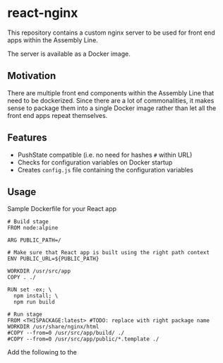 # react-nginx

This repository contains a custom nginx server to be used for front end apps within the Assembly Line.

The server is available as a Docker image.

## Motivation

There are multiple front end components within the Assembly Line that need to be dockerized. Since there are a lot of commonalities, it makes sense to package them into a single Docker image rather than let all the front end apps repeat themselves.

## Features

- PushState compatible (i.e. no need for hashes `#` within URL)
- Checks for configuration variables on Docker startup
- Creates `config.js` file containing the configuration variables

## Usage

Sample Dockerfile for your React app

```
# Build stage
FROM node:alpine

ARG PUBLIC_PATH=/

# Make sure that React app is built using the right path context
ENV PUBLIC_URL=${PUBLIC_PATH}

WORKDIR /usr/src/app
COPY . ./

RUN set -ex; \
  npm install; \
  npm run build

# Run stage
FROM <THISPACKAGE:latest> #TODO: replace with right package name
WORKDIR /usr/share/nginx/html
#COPY --from=0 /usr/src/app/build/ ./
#COPY --from=0 /usr/src/app/public/*.template ./
```

Add the following to the
